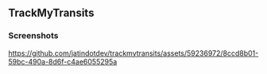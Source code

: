 ## TrackMyTransits

### Screenshots

https://github.com/jatindotdev/trackmytransits/assets/59236972/8ccd8b01-59bc-490a-8d6f-c4ae6055295a

